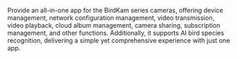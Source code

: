 Provide an all-in-one app for the BirdKam series cameras,
offering device management, network configuration management,
video transmission, video playback, cloud album management,
camera sharing, subscription management, and other functions.
Additionally, it supports AI bird species recognition, 
delivering a simple yet comprehensive experience with just one app.
